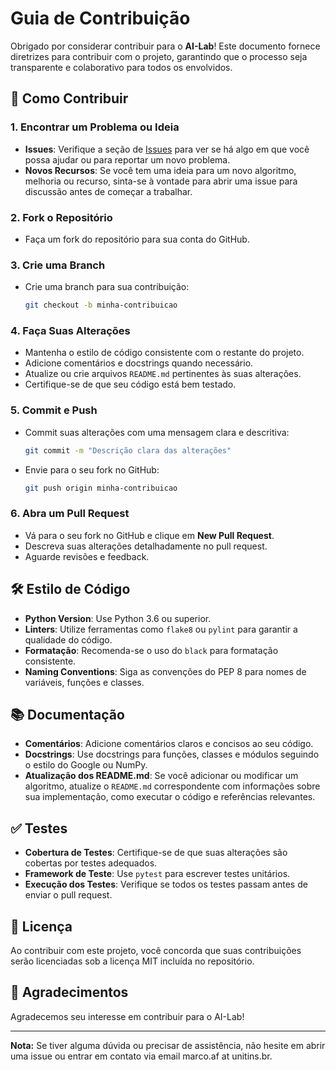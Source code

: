 # Guia de Contribuição

Obrigado por considerar contribuir para o **AI-Lab**! Este documento fornece diretrizes para contribuir com o projeto, garantindo que o processo seja transparente e colaborativo para todos os envolvidos.

## 📝 **Como Contribuir**

### 1. Encontrar um Problema ou Ideia

- **Issues**: Verifique a seção de [Issues](https://github.com/sousamaf/AI-Lab/issues) para ver se há algo em que você possa ajudar ou para reportar um novo problema.
- **Novos Recursos**: Se você tem uma ideia para um novo algoritmo, melhoria ou recurso, sinta-se à vontade para abrir uma issue para discussão antes de começar a trabalhar.

### 2. Fork o Repositório

- Faça um fork do repositório para sua conta do GitHub.

### 3. Crie uma Branch

- Crie uma branch para sua contribuição:
  ```bash
  git checkout -b minha-contribuicao
  ```

### 4. Faça Suas Alterações

- Mantenha o estilo de código consistente com o restante do projeto.
- Adicione comentários e docstrings quando necessário.
- Atualize ou crie arquivos `README.md` pertinentes às suas alterações.
- Certifique-se de que seu código está bem testado.

### 5. Commit e Push

- Commit suas alterações com uma mensagem clara e descritiva:
  ```bash
  git commit -m "Descrição clara das alterações"
  ```
- Envie para o seu fork no GitHub:
  ```bash
  git push origin minha-contribuicao
  ```

### 6. Abra um Pull Request

- Vá para o seu fork no GitHub e clique em **New Pull Request**.
- Descreva suas alterações detalhadamente no pull request.
- Aguarde revisões e feedback.

## 🛠 **Estilo de Código**

- **Python Version**: Use Python 3.6 ou superior.
- **Linters**: Utilize ferramentas como `flake8` ou `pylint` para garantir a qualidade do código.
- **Formatação**: Recomenda-se o uso do `black` para formatação consistente.
- **Naming Conventions**: Siga as convenções do PEP 8 para nomes de variáveis, funções e classes.

## 📚 **Documentação**

- **Comentários**: Adicione comentários claros e concisos ao seu código.
- **Docstrings**: Use docstrings para funções, classes e módulos seguindo o estilo do Google ou NumPy.
- **Atualização dos README.md**: Se você adicionar ou modificar um algoritmo, atualize o `README.md` correspondente com informações sobre sua implementação, como executar o código e referências relevantes.

## ✅ **Testes**

- **Cobertura de Testes**: Certifique-se de que suas alterações são cobertas por testes adequados.
- **Framework de Teste**: Use `pytest` para escrever testes unitários.
- **Execução dos Testes**: Verifique se todos os testes passam antes de enviar o pull request.

## 📄 **Licença**

Ao contribuir com este projeto, você concorda que suas contribuições serão licenciadas sob a licença MIT incluída no repositório.

## 🙏 **Agradecimentos**

Agradecemos seu interesse em contribuir para o AI-Lab!

---

**Nota:** Se tiver alguma dúvida ou precisar de assistência, não hesite em abrir uma issue ou entrar em contato via email marco.af at unitins.br.